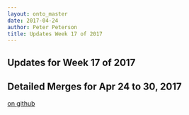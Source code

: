 ```yaml
---
layout: onto_master
date: 2017-04-24
author: Peter Peterson
title: Updates Week 17 of 2017
---
```

Updates for Week 17 of 2017
---------------------------

Detailed Merges for Apr 24 to 30, 2017
--------------------------------------
[on github](https://github.com/mantidproject/mantid/pulls?q=is%3Apr+merged%3A2017-04-25..2017-04-30)

